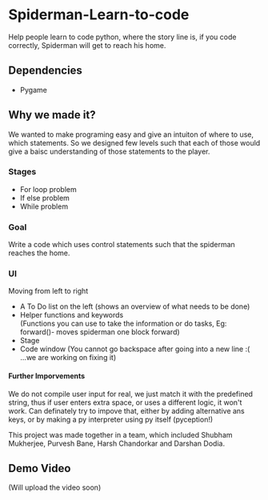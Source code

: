 # Spiderman-Learn-to-code
Help people learn to code python, where the story line is, if you code correctly, Spiderman will get to reach his home.

## Dependencies
* Pygame

## Why we made it?
We wanted to make programing easy and give an intuiton of where to use, which statements. So we designed few levels such that each of those would give a baisc understanding of those statements to the player.

### Stages
* For loop problem
* If else problem
* While problem

### Goal
Write a code which uses control statements such that the spiderman reaches the home.

### UI
 Moving from left to right
* A To Do list on the left (shows an overview of what needs to be done) </br>
* Helper functions and keywords </br>
(Functions you can use to take the information or do tasks, Eg: forward()- moves spiderman one block forward) </br>
* Stage </br>
* Code window (You cannot go backspace after going into a new line :(  ...we are working on fixing it) </br>

#### Further Imporvements
We do not compile user input for real, we just match it with the predefined string, thus if user enters extra space, or uses a different logic, it won't work. Can definately try to impove that, either by adding alternative ans keys, or by making a py interpreter using py itself (pyception!)

This project was made together in a team, which included Shubham Mukherjee, Purvesh Bane, Harsh Chandorkar and Darshan Dodia.

## Demo Video
(Will upload the video soon)

